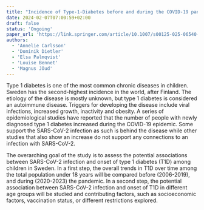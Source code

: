 ```yaml
---
title: "Incidence of Type-1-Diabetes before and during the COVID-19 pandemic"
date: 2024-02-07T07:00:59+02:00
draft: false
status: 'Ongoing'
paper_url: 'https://link.springer.com/article/10.1007/s00125-025-06540-1'
authors:
  - 'Annelie Carlsson'
  - 'Dominik Dietler'
  - 'Elsa Palmqvist'
  - 'Louise Bennet'
  - 'Magnus Jöud'
---
```


Type 1 diabetes is one of the most common chronic diseases in children. Sweden has the second-highest incidence in the world, after Finland. The etiology of the disease is mostly unknown, but type 1 diabetes is considered an autoimmune disease. Triggers for developing the disease include viral infections, increased growth, inactivity and obesity. A series of epidemiological studies have reported that the number of people with newly diagnosed type 1 diabetes increased during the COVID-19 epidemic. Some support the SARS-CoV-2 infection as such is behind the disease while other studies that also show an increase do not support any connections to an infection with SARS-CoV-2.

The overarching goal of the study is to assess the potential associations between SARS-CoV-2 infection and onset of type 1 diabetes (T1D) among children in Sweden. In a first step, the overall trends in T1D over time among the total population under 18 years will be compared before (2006-2019), and during (2020-2023) the pandemic. In a second step, the potential association between SARS-CoV-2 infection and onset of T1D in different age groups will be studied and contributing factors, such as socioeconomic factors, vaccination status, or different restrictions explored.
